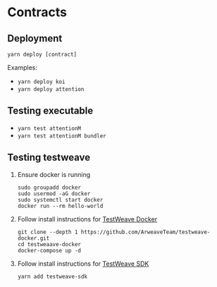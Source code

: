 # Contracts

## Deployment

`yarn deploy [contract]`

Examples:

- `yarn deploy koi`
- `yarn deploy attention`

## Testing executable

- `yarn test attentionM`
- `yarn test attentionM bundler`


## Testing testweave

1. Ensure docker is running 
    ```
    sudo groupadd docker
    sudo usermod -aG docker
    sudo systemctl start docker
    docker run --rm hello-world
    ```
2. Follow install instructions for [TestWeave Docker](https://github.com/ArweaveTeam/testweave-docker)
    ```
    git clone --depth 1 https://github.com/ArweaveTeam/testweave-docker.git
    cd testweaave-docker
    docker-compose up -d
    ```
3. Follow install instructions for [TestWeave SDK](https://github.com/ArweaveTeam/testweave-sdk)
    ```
    yarn add testweave-sdk
    ```